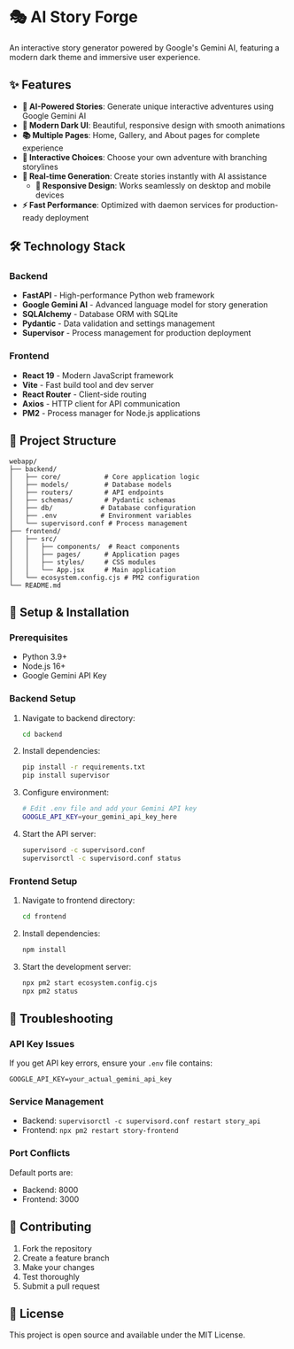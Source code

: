 # 🎭 AI Story Forge

An interactive story generator powered by Google's Gemini AI, featuring a modern dark theme and immersive user experience.

## ✨ Features

- **🤖 AI-Powered Stories**: Generate unique interactive adventures using Google Gemini AI
- **🎨 Modern Dark UI**: Beautiful, responsive design with smooth animations
- **📚 Multiple Pages**: Home, Gallery, and About pages for complete experience  
- **🔄 Interactive Choices**: Choose your own adventure with branching storylines
- **💫 Real-time Generation**: Create stories instantly with AI assistance
   - **📱 Responsive Design**: Works seamlessly on desktop and mobile devices
- **⚡ Fast Performance**: Optimized with daemon services for production-ready deployment



## 🛠️ Technology Stack

### Backend
- **FastAPI** - High-performance Python web framework
- **Google Gemini AI** - Advanced language model for story generation
- **SQLAlchemy** - Database ORM with SQLite
- **Pydantic** - Data validation and settings management
- **Supervisor** - Process management for production deployment

### Frontend  
- **React 19** - Modern JavaScript framework
- **Vite** - Fast build tool and dev server
- **React Router** - Client-side routing
- **Axios** - HTTP client for API communication
- **PM2** - Process manager for Node.js applications

## 📁 Project Structure

```
webapp/
├── backend/
│   ├── core/           # Core application logic
│   ├── models/         # Database models  
│   ├── routers/        # API endpoints
│   ├── schemas/        # Pydantic schemas
│   ├── db/            # Database configuration
│   ├── .env           # Environment variables
│   └── supervisord.conf # Process management
├── frontend/
│   ├── src/
│   │   ├── components/  # React components
│   │   ├── pages/      # Application pages
│   │   ├── styles/     # CSS modules
│   │   └── App.jsx     # Main application
│   └── ecosystem.config.cjs # PM2 configuration
└── README.md
```

## 🔧 Setup & Installation

### Prerequisites
- Python 3.9+
- Node.js 16+
- Google Gemini API Key

### Backend Setup

1. Navigate to backend directory:
   ```bash
   cd backend
   ```

2. Install dependencies:
   ```bash
   pip install -r requirements.txt
   pip install supervisor
   ```

3. Configure environment:
   ```bash
   # Edit .env file and add your Gemini API key
   GOOGLE_API_KEY=your_gemini_api_key_here
   ```

4. Start the API server:
   ```bash
   supervisord -c supervisord.conf
   supervisorctl -c supervisord.conf status
   ```

### Frontend Setup

1. Navigate to frontend directory:
   ```bash
   cd frontend
   ```

2. Install dependencies:
   ```bash
   npm install
   ```

3. Start the development server:
   ```bash
   npx pm2 start ecosystem.config.cjs
   npx pm2 status
   ```


## 🐛 Troubleshooting

### API Key Issues
If you get API key errors, ensure your `.env` file contains:
```
GOOGLE_API_KEY=your_actual_gemini_api_key
```

### Service Management
- Backend: `supervisorctl -c supervisord.conf restart story_api`
- Frontend: `npx pm2 restart story-frontend`

### Port Conflicts
Default ports are:
- Backend: 8000
- Frontend: 3000

## 🤝 Contributing

1. Fork the repository
2. Create a feature branch
3. Make your changes
4. Test thoroughly
5. Submit a pull request

## 📄 License

This project is open source and available under the MIT License.



